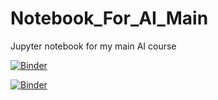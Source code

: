 # Notebook_For_AI_Main
Jupyter notebook for my main AI course


[![Binder](https://mybinder.org/badge_logo.svg)](https://mybinder.org/v2/gh/MatthewGrover/Notebook_For_AI_Main/master)

[![Binder](https://mybinder.org/badge_logo.svg)](https://mybinder.org/v2/gh/MatthewGrover/Notebook_For_AI_Main/master)
